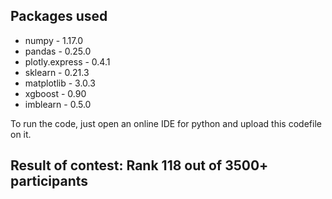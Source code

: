 ## Packages used

*  numpy - 1.17.0
*  pandas - 0.25.0
*  plotly.express - 0.4.1
*  sklearn - 0.21.3
*  matplotlib - 3.0.3
*  xgboost - 0.90
*  imblearn - 0.5.0

To run the code, just open an online IDE for python and upload this codefile on it.

## Result of contest: Rank 118 out of 3500+ participants
